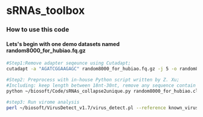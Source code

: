 # sRNAs_toolbox

### How to use this code
#### Lets's begin with one demo datasets named random8000_for_hubiao.fq.gz

```bash
#Step1:Remove adapter seqeunce using Cutadapt;
cutadapt -a "AGATCGGAAGAGC" random8000_for_hubiao.fq.gz -j 5 -o random8000_for_hubiao.clean.fastq --untrimmed-output random8000_for_hubiao.notfound.fastq --minimum-length 8

#Step2: Preprocess with in-house Python script written by Z. Xu;
#Including: keep length between 18nt-30nt, remove any sequence contain "N", collapsed same sequence to unique one. 
python ~/biosoft/Code/sRNAs_collapse2unique.py random8000_for_hubiao.clean.fastq

#step3: Run virome analysis
perl ~/biosoft/VirusDetect_v1.7/virus_detect.pl --reference known_virus_reference --thread_num 5 random8000_for_hubiao.clean.forVelvetAssembly.fasta
```
